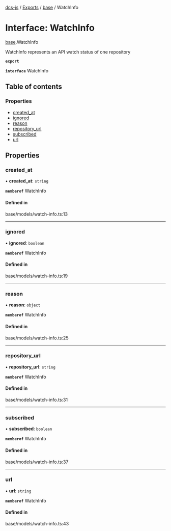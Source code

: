 [dcs-js](../README.md) / [Exports](../modules.md) / [base](../modules/base.md) / WatchInfo

# Interface: WatchInfo

[base](../modules/base.md).WatchInfo

WatchInfo represents an API watch status of one repository

**`export`**

**`interface`** WatchInfo

## Table of contents

### Properties

- [created\_at](base.WatchInfo.md#created_at)
- [ignored](base.WatchInfo.md#ignored)
- [reason](base.WatchInfo.md#reason)
- [repository\_url](base.WatchInfo.md#repository_url)
- [subscribed](base.WatchInfo.md#subscribed)
- [url](base.WatchInfo.md#url)

## Properties

### <a id="created_at" name="created_at"></a> created\_at

• **created\_at**: `string`

**`memberof`** WatchInfo

#### Defined in

base/models/watch-info.ts:13

___

### <a id="ignored" name="ignored"></a> ignored

• **ignored**: `boolean`

**`memberof`** WatchInfo

#### Defined in

base/models/watch-info.ts:19

___

### <a id="reason" name="reason"></a> reason

• **reason**: `object`

**`memberof`** WatchInfo

#### Defined in

base/models/watch-info.ts:25

___

### <a id="repository_url" name="repository_url"></a> repository\_url

• **repository\_url**: `string`

**`memberof`** WatchInfo

#### Defined in

base/models/watch-info.ts:31

___

### <a id="subscribed" name="subscribed"></a> subscribed

• **subscribed**: `boolean`

**`memberof`** WatchInfo

#### Defined in

base/models/watch-info.ts:37

___

### <a id="url" name="url"></a> url

• **url**: `string`

**`memberof`** WatchInfo

#### Defined in

base/models/watch-info.ts:43
